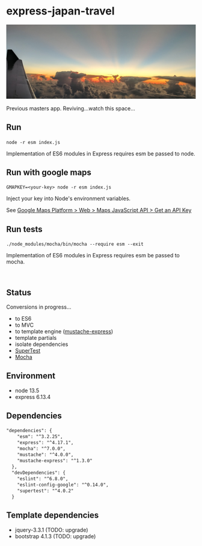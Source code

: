 # express-japan-travel

![The sky comming in to Japan](public/images/air.jpg)

Previous masters app. Reviving...watch this space...

## Run

`node -r esm index.js`

Implementation of ES6 modules in Express requires esm be passed to node.

## Run with google maps

`GMAPKEY=<your-key> node -r esm index.js`

Inject your key into Node's environment variables.

See [Google Maps Platform > Web > Maps JavaScript API > Get an API Key](https://developers.google.com/maps/documentation/javascript/get-api-key)

## Run tests

`./node_modules/mocha/bin/mocha --require esm --exit`

Implementation of ES6 modules in Express requires esm be passed to mocha.

<br>

## Status

Conversions in progress...

* to ES6
* to MVC
* to template engine ([mustache-express](https://github.com/bryanburgers/node-mustache-express#readme))
* template partials
* isolate dependencies
* [SuperTest](https://github.com/visionmedia/supertest#readme)
* [Mocha](https://mochajs.org/)

## Environment

* node 13.5
* express 6.13.4

## Dependencies

````
"dependencies": {
    "esm": "^3.2.25",
    "express": "^4.17.1",
    "mocha": "^7.0.0",
    "mustache": "^4.0.0",
    "mustache-express": "^1.3.0"
  },
  "devDependencies": {
    "eslint": "^6.8.0",
    "eslint-config-google": "^0.14.0",
    "supertest": "^4.0.2"
  }
  ````

## Template dependencies
* jquery-3.3.1 (TODO: upgrade)
* bootstrap 4.1.3 (TODO: upgrade)